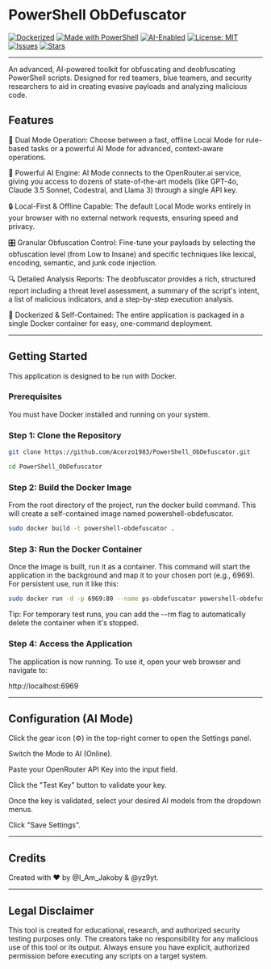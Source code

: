 # PowerShell ObDefuscator

[![Dockerized](https://img.shields.io/badge/Dockerized-✅-blue)](https://www.docker.com/)
[![Made with PowerShell](https://img.shields.io/badge/Made%20with-PowerShell-012456?logo=powershell&logoColor=white)](https://docs.microsoft.com/en-us/powershell/)
[![AI-Enabled](https://img.shields.io/badge/AI%20Mode-OpenRouter.ai-blueviolet?logo=openai)](https://openrouter.ai)
[![License: MIT](https://img.shields.io/badge/License-MIT-yellow.svg)](LICENSE)
[![Issues](https://img.shields.io/github/issues/Acorzo1983/PowerShell_ObDefuscator)](https://github.com/Acorzo1983/PowerShell_ObDefuscator/issues)
[![Stars](https://img.shields.io/github/stars/Acorzo1983/PowerShell_ObDefuscator?style=social)](https://github.com/Acorzo1983/PowerShell_ObDefuscator/stargazers)

---

An advanced, AI-powered toolkit for obfuscating and deobfuscating PowerShell scripts. Designed for red teamers, blue teamers, and security researchers to aid in creating evasive payloads and analyzing malicious code.

## Features
🚀 Dual Mode Operation: Choose between a fast, offline Local Mode for rule-based tasks or a powerful AI Mode for advanced, context-aware operations.

🧠 Powerful AI Engine: AI Mode connects to the OpenRouter.ai service, giving you access to dozens of state-of-the-art models (like GPT-4o, Claude 3.5 Sonnet, Codestral, and Llama 3) through a single API key.

🔒 Local-First & Offline Capable: The default Local Mode works entirely in your browser with no external network requests, ensuring speed and privacy.

🎛️ Granular Obfuscation Control: Fine-tune your payloads by selecting the obfuscation level (from Low to Insane) and specific techniques like lexical, encoding, semantic, and junk code injection.

🔍 Detailed Analysis Reports: The deobfuscator provides a rich, structured report including a threat level assessment, a summary of the script's intent, a list of malicious indicators, and a step-by-step execution analysis.

🐳 Dockerized & Self-Contained: The entire application is packaged in a single Docker container for easy, one-command deployment.

---

## Getting Started
This application is designed to be run with Docker.

### Prerequisites
You must have Docker installed and running on your system.

### Step 1: Clone the Repository
```bash
git clone https://github.com/Acorzo1983/PowerShell_ObDefuscator.git
```
```bash
cd PowerShell_ObDefuscator
```

### Step 2: Build the Docker Image
From the root directory of the project, run the docker build command. This will create a self-contained image named powershell-obdefuscator.
```bash
sudo docker build -t powershell-obdefuscator .
```
### Step 3: Run the Docker Container
Once the image is built, run it as a container. This command will start the application in the background and map it to your chosen port (e.g., 6969). For persistent use, run it like this:
```bash
sudo docker run -d -p 6969:80 --name ps-obdefuscator powershell-obdefuscator
```
Tip: For temporary test runs, you can add the --rm flag to automatically delete the container when it's stopped.

### Step 4: Access the Application
The application is now running. To use it, open your web browser and navigate to:

http://localhost:6969

---

## Configuration (AI Mode)
Click the gear icon (⚙️) in the top-right corner to open the Settings panel.

Switch the Mode to AI (Online).

Paste your OpenRouter API Key into the input field.

Click the "Test Key" button to validate your key.

Once the key is validated, select your desired AI models from the dropdown menus.

Click "Save Settings".

---

## Credits
Created with ❤️ by @I_Am_Jakoby & @yz9yt.

---

## Legal Disclaimer
This tool is created for educational, research, and authorized security testing purposes only. The creators take no responsibility for any malicious use of this tool or its output. Always ensure you have explicit, authorized permission before executing any scripts on a target system.
